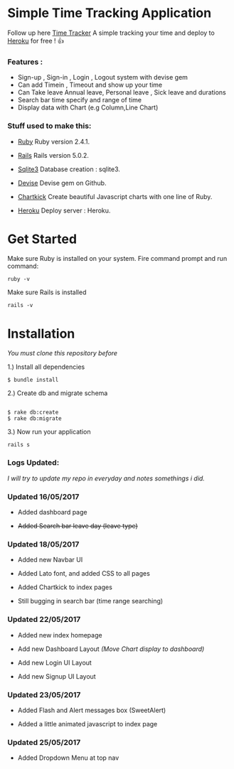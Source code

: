 # Simple Time Tracking Application

Follow up here [Time Tracker](https://simple-time-tracker.herokuapp.com)  A simple tracking your time and deploy to [Heroku](https://www.heroku.com) for free ! :+1:



### Features :

* Sign-up , Sign-in , Login , Logout system with devise gem
* Can add Timein , Timeout and show up your time 
* Can Take leave  Annual leave, Personal leave , Sick leave and durations
* Search bar time specify and range of time 
* Display data with Chart (e.g Column,Line Chart)



### Stuff used to make this:

* [Ruby](https://www.ruby-lang.org/en/) Ruby version 2.4.1.

* [Rails](http://rubyonrails.org/) Rails version 5.0.2.

* [Sqlite3](https://www.sqlite.org/) Database creation : sqlite3.

* [Devise](https://github.com/plataformatec/devise) Devise gem on Github.

* [Chartkick](http://chartkick.com/) Create beautiful Javascript charts with one line of Ruby.

* [Heroku](https://www.heroku.com) Deploy server : Heroku.


# Get Started

Make sure Ruby is installed on your system. Fire command prompt and run command:

`ruby -v`

Make sure Rails is installed

`rails -v`


# Installation

*You must clone this repository before*

1.) Install all dependencies

`$ bundle install`


2.) Create db and migrate schema

```

$ rake db:create
$ rake db:migrate
```

3.) Now run your application

`rails s`




### Logs Updated:

*I will try to update my repo in everyday and notes somethings i did.*


### Updated 16/05/2017

* Added dashboard page

* ~~Added Search bar leave day (leave type)~~




### Updated 18/05/2017

* Added new Navbar UI

* Added Lato font, and added CSS to all pages

* Added Chartkick to index pages  

* Still bugging in search bar (time range searching)



### Updated 22/05/2017

* Added new index homepage

* Add new Dashboard Layout *(Move Chart display to dashboard)*

* Add new Login UI Layout

* Add new Signup UI Layout



### Updated 23/05/2017

* Added Flash and Alert messages box (SweetAlert)

* Added a little animated javascript to index page 



### Updated 25/05/2017

* Added Dropdown Menu at top nav




